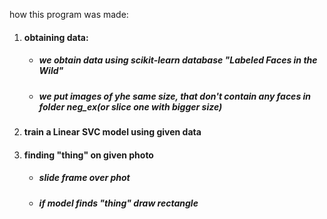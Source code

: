 how this program was made:
<ol>
    <li><h4>obtaining data:</h4>
        <ul>
            <li><h5>we obtain data using scikit-learn database "Labeled Faces in the Wild"</h5></li>
            <li><h5>we put images of yhe same size, that don't contain any faces in folder neg_ex(or slice one with bigger size)</li></h5>
        </ul>
    </li>
    <li><h4>train a Linear SVC model using given data<h4></li>
    <li><h4>finding "thing" on given photo</h4>
        <ul>
            <li><h5>slide frame over phot</h5></li>
            <li><h5>if model finds "thing" draw rectangle</h5></li>
        </ul>
    </li>
</ol>
